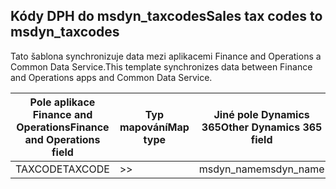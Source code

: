 ## <a name="sales-tax-codes-to-msdyn_taxcodes"></a><span data-ttu-id="c4d09-101">Kódy DPH do msdyn_taxcodes</span><span class="sxs-lookup"><span data-stu-id="c4d09-101">Sales tax codes to msdyn_taxcodes</span></span>

<span data-ttu-id="c4d09-102">Tato šablona synchronizuje data mezi aplikacemi Finance and Operations a Common Data Service.</span><span class="sxs-lookup"><span data-stu-id="c4d09-102">This template synchronizes data between Finance and Operations apps and Common Data Service.</span></span>

<span data-ttu-id="c4d09-103">Pole aplikace Finance and Operations</span><span class="sxs-lookup"><span data-stu-id="c4d09-103">Finance and Operations field</span></span> | <span data-ttu-id="c4d09-104">Typ mapování</span><span class="sxs-lookup"><span data-stu-id="c4d09-104">Map type</span></span> | <span data-ttu-id="c4d09-105">Jiné pole Dynamics 365</span><span class="sxs-lookup"><span data-stu-id="c4d09-105">Other Dynamics 365 field</span></span> | <span data-ttu-id="c4d09-106">Výchozí hodnota</span><span class="sxs-lookup"><span data-stu-id="c4d09-106">Default value</span></span>
---|---|---|---
<span data-ttu-id="c4d09-107">TAXCODE</span><span class="sxs-lookup"><span data-stu-id="c4d09-107">TAXCODE</span></span> | >> | <span data-ttu-id="c4d09-108">msdyn_name</span><span class="sxs-lookup"><span data-stu-id="c4d09-108">msdyn_name</span></span> | 
